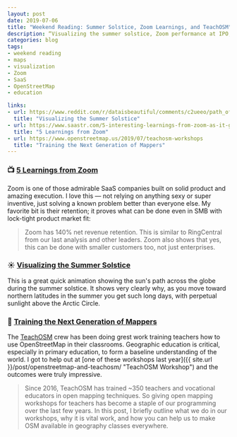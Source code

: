 ```yaml
---
layout: post
date: 2019-07-06
title: "Weekend Reading: Summer Solstice, Zoom Learnings, and TeachOSM"
description: “Visualizing the summer solstice, Zoom performance at IPO, and the progress of TeachOSM.”
categories: blog
tags:
- weekend reading
- maps
- visualization
- Zoom
- SaaS
- OpenStreetMap
- education

links:
- url: https://www.reddit.com/r/dataisbeautiful/comments/c2ueeo/path_of_the_sun_on_summer_solstice_june_21st_in/
  title: "Visualizing the Summer Solstice"
- url: https://www.saastr.com/5-interesting-learnings-from-zoom-as-it-gets-ready-to-ipo/
  title: "5 Learnings from Zoom"
- url: https://www.openstreetmap.us/2019/07/teachosm-workshops
  title: "Training the Next Generation of Mappers"
---
```


### 📺 [5 Learnings from Zoom](https://www.saastr.com/5-interesting-learnings-from-zoom-as-it-gets-ready-to-ipo/ "5 Learnings from Zoom")

Zoom is one of those admirable SaaS companies built on solid product and amazing execution. I love this — not relying on anything sexy or super inventive, just solving a known problem better than everyone else. My favorite bit is their retention; it proves what can be done even in SMB with lock-tight product market fit:

> Zoom has 140% net revenue retention. This is similar to RingCentral from our last analysis and other leaders. Zoom also shows that yes, this can be done with smaller customers too, not just enterprises.

### ☀️ [Visualizing the Summer Solstice](https://www.reddit.com/r/dataisbeautiful/comments/c2ueeo/path_of_the_sun_on_summer_solstice_june_21st_in/ "Visualizing the Summer Solstice")

This is a great quick animation showing the sun's path across the globe during the summer solstice. It shows very clearly why, as you move toward northern latitudes in the summer you get such long days, with perpetual sunlight above the Arctic Circle.

### 🧭 [Training the Next Generation of Mappers](https://www.openstreetmap.us/2019/07/teachosm-workshops "Training the Next Generation of Mappers")

The [TeachOSM](http://teachosm.org/en/ "TeachOSM") crew has been doing grest work training teachers how to use OpenStreetMap in their classrooms. Geographic education is critical, especially in primary education, to form a baseline understanding of the world. I got to help out at [one of these workshops last year]({{ site.url }}/post/openstreetmap-and-teachosm/ "TeachOSM Workshop") and the outcomes were truly impressive.

> Since 2016, TeachOSM has trained ~350 teachers and vocational educators in open mapping techniques. So giving open mapping workshops for teachers has become a staple of our programming over the last few years. In this post, I briefly outline what we do in our workshops, why it is vital work, and how you can help us to make OSM available in geography classes everywhere.

